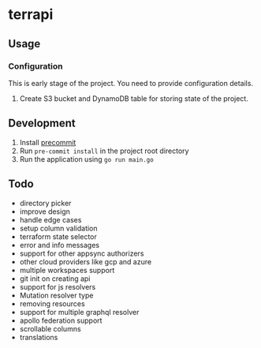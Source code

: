 # terrapi

## Usage

### Configuration
This is early stage of the project.
You need to provide configuration details.
1. Create S3 bucket and DynamoDB table for storing state of the project.

## Development
1. Install [precommit](https://pre-commit.com/#install)
2. Run `pre-commit install` in the project root directory
3. Run the application using `go run main.go`

## Todo
- directory picker
- improve design
- handle edge cases 
- setup column validation
- terraform state selector
- error and info messages
- support for other appsync authorizers
- other cloud providers like gcp and azure
- multiple workspaces support
- git init on creating api
- support for js resolvers
- Mutation resolver type
- removing resources
- support for multiple graphql resolver
- apollo federation support
- scrollable columns
- translations
